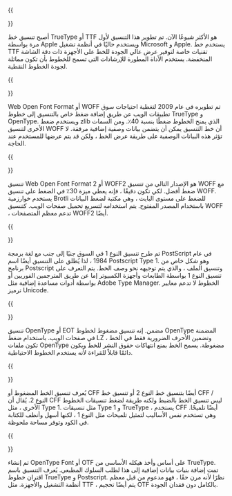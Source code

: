 ﻿---
translation: true
deploy: false
---


{{<section TTF>}}

أصبح تنسيق خط TrueType أو TTF هو الأكثر شيوعًا الآن. تم تطوير هذا التنسيق لأول مرة بواسطة Apple ويستخدم حاليًا في أنظمة تشغيل Microsoft و Apple. يستخدم خط TTF تقنيات خاصة لتوفير عرض عالي الجودة للخط على الأجهزة ذات دقة الشاشة المنخفضة. يستخدم الأداة المطورة للإرشادات التي تسمح للخطوط بأن تكون مماثلة لجودة الخطوط النقطية.

{{<section WOFF>}}

Web Open Font Format أو WOFF تم تطويره في عام 2009 لتغطية احتياجات سوق تطبيقات الويب عن طريق إضافة ضغط خاص بالتنسيق إلى خطوط TrueType و OpenType. ويستخدم ضغط zlib الذي يمنح الخطوط ضغطًا بنسبة 40٪. ومن السمات الأخرى لتنسيق WOFF أن خط التنسيق يمكن أن يتضمن بيانات وصفية إضافية مرفقة. لا تؤثر هذه البيانات الوصفية على طريقة عرض الخط ، ولكن قد يتم عرضها للمستخدم عند الحاجة.

{{<section WOFF2>}}

تنسيق Web Open Font Format 2 أو WOFF2 هو الإصدار التالي من تنسيق WOFF مع ضغط أفضل. لكي تكون دقيقًا ، فإنه يعطي ميزة 30٪ في الضغط على تنسيق WOFF. يستخدم خوارزمية Brotli للضغط على مستوى البايت ، وهي مكتبة لضغط البيانات باستخدام المصدر المفتوح. يتم استخدامه لتسريع تحميل صفحات الويب. كتنسيق WOFF ، تدعم معظم المتصفحات WOFF2 أيضًا.

{{<section TYPE1>}}

تم طرح تنسيق النوع 1 في السوق جنبًا إلى جنب مع لغة برمجة PostScript في عام 1984 ، لذا يُطلق على التنسيق أيضًا اسم Postscript Type 1. وهو شكل خاص من برنامج Postscript وتنسيق الملف ، والذي يتم توجيهه نحو وصف الخط. يتم التعرف على تنسيق النوع 1 بواسطة الطابعات وأجهزة الكمبيوتر إما عن طريق المترجمين الفوريين أو بواسطة أدوات مساعدة إضافية مثل Adobe Type Manager. الخطوط لا تدعم معايير ترميز Unicode.

{{<section EOT>}}

تنسيق OpenType أو EOT مضمن. إنه تنسيق مضغوط لخطوط OpenType المضمنة في صفحات الويب. باستخدام ضغط LZ وتضمين الأحرف الضرورية فقط في الخط ، تكون ملفات OpenType مضغوطة. يسمح الخط بمنع انتهاكات حقوق النشر للخط ويكون دائمًا قابلاً للقراءة لأنه يستخدم الخطوط الاحتياطية.

{{<section CFF>}}

يُعرف تنسيق الخط المضغوط أو CFF أيضًا بتنسيق خط النوع 2 أو تنسيق خط CFF / النوع 2. يُقال أن CFF ليس تنسيق الخط بالضبط ولكنه طريقة لضغط تنسيقات الخطوط الأخرى ، مثل Type 1. مثل تنسيقات Type 1 و TrueType ، يستخدم CFF أيضًا تلميحًا. وهي تستخدم نفس الأساليب لتمثيل تلميحات مثل النوع 1 ، لكنها أسهل وأنظف للكتابة في الكود وتوفر مساحة ملحوظة.

{{<section OTF>}}

تم إنشاء OpenType Font أو OTF على أساس وأخذ هيكله الأساسي من TrueType. تمت إضافة بنيات بيانات إضافية إلى هذا لطلب السلوك المطبعي. يُعرف التنسيق باسم اقتران خطوط TrueType و Postscript. نظرًا لأنه مرن حقًا ، فهو مدعوم من قبل معظم أنظمة التشغيل والأجهزة. مثل TTF ، يتم أيضًا تحجيم OTF بالكامل دون فقدان الجودة.